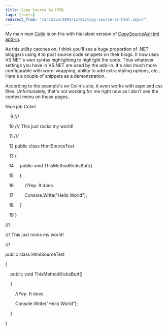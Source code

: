```yaml
---
title: Copy Source As HTML
tags: [tools]
redirect_from: "/archive/2004/11/01/copy-source-as-html.aspx/"
---
```


My main man [Colin](http://www.jtleigh.com/people/colin/blog/) is on
fire with his latest version of [CopySourceAsHtml
add-in](http://www.jtleigh.com/people/colin/blog/archives/2004/11/copysourceashtm_2.html).

As this utility catches on, I think you'll see a huge proportion of .NET
bloggers using it to post source code snippets on their blogs. It now
uses VS.NET's own syntax highlighting to highlight the code. Thus
whatever settings you have in VS.NET are used by the add-in. It's also
much more configurable with word-wrapping, ability to add extra styling
options, etc... Here's a couple of snippets as a demonstration.

According to the example's on Colin's site, it even works with aspx and
css files. Unfortunately, that's not working for me right now as I don't
see the context menu on those pages.

Nice job Colin!

    9 ///

   10 /// This just rocks my world!

   11 ///

   12 public class HtmlSourceTest

   13 {

   14     public void ThisMethodKicksButt()

   15     {

   16         //Yep. It does.

   17         Console.Write("Hello World");

   18     }

   19 }

///

/// This just rocks my world!

///

public class HtmlSourceTest

{

    public void ThisMethodKicksButt()

    {

        //Yep. It does.

        Console.Write("Hello World");

    }

}

